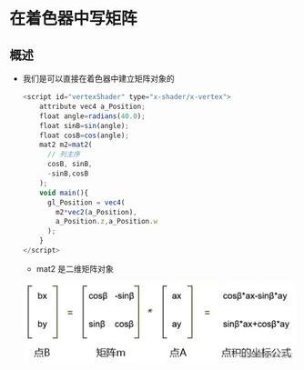 # 在着色器中写矩阵

## 概述

+ 我们是可以直接在着色器中建立矩阵对象的

  ```js
  <script id="vertexShader" type="x-shader/x-vertex">
      attribute vec4 a_Position;
      float angle=radians(40.0);
      float sinB=sin(angle);
      float cosB=cos(angle);
      mat2 m2=mat2(
        // 列主序
        cosB, sinB,
        -sinB,cosB
      );
      void main(){
        gl_Position = vec4(
          m2*vec2(a_Position),
          a_Position.z,a_Position.w
        );
      }
  </script>
  ```

  + mat2 是二维矩阵对象

  ![alt text](images/p旋转β度.png)
